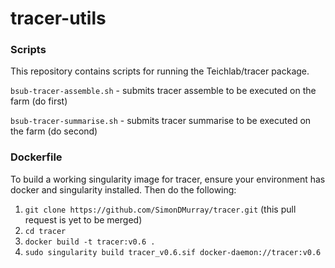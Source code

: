# tracer-utils

### Scripts

This repository contains scripts for running the Teichlab/tracer package.

`bsub-tracer-assemble.sh` - submits tracer assemble to be executed on the farm (do first)

`bsub-tracer-summarise.sh` - submits tracer summarise to be executed on the farm (do second)

### Dockerfile 

To build a working singularity image for tracer, ensure your environment has docker and singularity installed. Then do the following:
1) `git clone https://github.com/SimonDMurray/tracer.git` (this pull request is yet to be merged)
2) `cd tracer`
3) `docker build -t tracer:v0.6 .`
4) `sudo singularity build tracer_v0.6.sif docker-daemon://tracer:v0.6`
